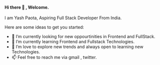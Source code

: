 #### Hi there 👋 , Welcome.
I am Yash Paota, Aspiring Full Stack Developer From India.


Here are some ideas to get you started:

- 🔭 I’m currently looking for new oppourtinities in Frontend and FullStack.
- 🌱 I’m currently learning Frontend and Fullstack Technologies.
- 🤔 I’m love to explore new trends and always open to learning new Technologies. 
- 📫 Feel free to reach me via gmail , twitter.
